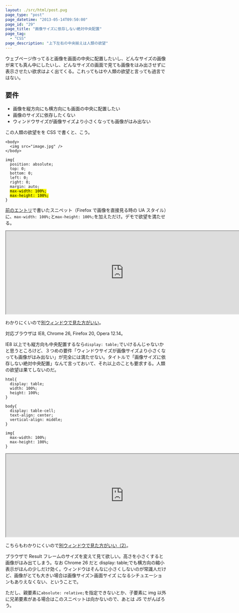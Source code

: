 ```yaml
---
layout: ./src/html/post.pug
page_type: "post"
page_datetime: "2013-05-14T09:50:00"
page_id: "29"
page_title: "画像サイズに依存しない絶対中央配置"
page_tag:
  - "CSS"
page_description: "上下左右の中央揃えは人類の欲望"
---
```


ウェブページ作ってると画像を画面の中央に配置したいし、どんなサイズの画像が来ても真ん中にしたいし、どんなサイズの画面で見ても画像をはみ出させずに表示させたい欲求はよく出てくる。これってもはや人類の欲望と言っても過言ではない。

## 要件

- 画像を縦方向にも横方向にも画面の中央に配置したい
- 画像のサイズに依存したくない
- ウィンドウサイズが画像サイズより小さくなっても画像がはみ出ない

この人類の欲望をを CSS で書くと、こう。

<pre><code>&lt;body&gt;
  &lt;img src=&quot;image.jpg&quot; /&gt;
&lt;/body&gt;</code></pre>

<pre><code>img{
  position: absolute;
  top: 0;
  bottom: 0;
  left: 0;
  right: 0;
  margin: auto;
  <mark>max-width: 100%;</mark>
  <mark>max-height: 100%;</mark>
}</code></pre>

[前のエントリ](/archives/11.html)で書いたスニペット（Firefox で画像を直接見る時の UA スタイル）に、`max-width: 100%;`と`max-height: 100%;`を加えただけ。デモで欲望を満たせる。

<iframe width="736" height="260" src="https://jsfiddle.net/wb01q9du/embedded/result,html,css/" allowfullscreen="allowfullscreen" ></iframe>

わかりにくいので[別ウィンドウで見た方がいい](https://jsfiddle.net/wb01q9du/)。

対応ブラウザは IE8, Chrome 26, Firefox 20, Opera 12.14。

IE8 以上でも縦方向も中央配置するなら`display: table;`でいけるんじゃないかと思うところけど、３つめの要件「ウィンドウサイズが画像サイズより小さくなっても画像がはみ出ない」が完全には満たせない。タイトルで「画像サイズに依存しない絶対中央配置」なんて言っておいて、それ以上のことも要求する。人類の欲望は果てしないのだ。

<pre><code>html{
  display: table;
  width: 100%;
  height: 100%;
}

body{
  display: table-cell;
  text-align: center;
  vertical-align: middle;
}

img{
  max-width: 100%;
  max-height: 100%;
}</code></pre>

<iframe width="736" height="260" src="https://jsfiddle.net/wb01q9du/1/embedded/result,html,css/" allowfullscreen="allowfullscreen" ></iframe>

こちらもわかりにくいので[別ウィンドウで見た方がいい（2）](https://jsfiddle.net/wb01q9du/1/)。

ブラウザで Result フレームのサイズを変えて見て欲しい。高さを小さくすると画像がはみ出てしまう。なお Chrome 26 だと display: table;でも横方向の縮小表示がほんの少しだけ効く。ウィンドウはそんなに小さくしないのが常識人だけど、画像がとても大きい場合は画像サイズ＞画面サイズ になるシチュエーションもありえなくない、ということで。

ただし、親要素に`absolute: relative;`を指定できないとか、子要素に img 以外に兄弟要素がある場合はこのスニペットは向かないので、あとは JS でがんばろう。
